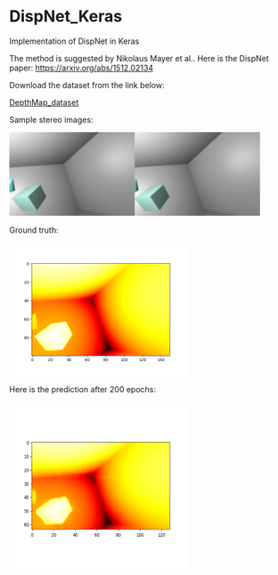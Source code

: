 # DispNet_Keras
Implementation of DispNet in Keras

The method is suggested by Nikolaus Mayer et al.. Here is the DispNet paper: 
<a href="https://arxiv.org/abs/1512.02134">https://arxiv.org/abs/1512.02134</a>

Download the dataset from the link below: 

<a href="https://github.com/LouisFoucard/DepthMap_dataset">DepthMap_dataset</a>

Sample stereo images:

<img src="images/Stereoimages.png" alt="input images" class="inline" width="450" height="150"/>

Ground truth:

<img src="images/gt.png" alt="gt" class="inline" width="320" height="238" />

Here is the prediction after 200 epochs:

<img src="images/dispnet_predict.png" alt="predicted result" class="inline" width="320" height="298" />
